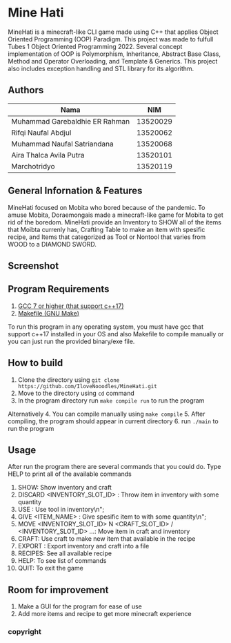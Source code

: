# Mine Hati

MineHati is a minecraft-like CLI game made using C++ that applies Object Oriented Programming (OOP) Paradigm. This project was made to fulfull Tubes 1 Object Oriented Programming 2022. Several concept implementation of OOP is Polymorphism, Inheritance, Abstract Base Class, Method and Operator Overloading, and Template & Generics. This project also includes exception handling and STL library for its algorithm. 

## Authors

| Nama                           | NIM      |
| ------------------------------ | -------- |
| Muhammad Garebaldhie ER Rahman | 13520029 |
| Rifqi Naufal Abdjul            | 13520062 |
| Muhammad Naufal Satriandana    | 13520068 |
| Aira Thalca Avila Putra        | 13520101 |
| Marchotridyo                   | 13520119 |

## General Infornation & Features
MineHati focused on Mobita who bored because of the pandemic. To amuse Mobita, Doraemongais made a minecraft-like game for Mobita to get rid of the boredom. MineHati provide an Inventory to SHOW all of the items that Moibta currenly has, Crafting Table to make an item with spesific recipe, and Items that categorized as Tool or Nontool that varies from WOOD to a DIAMOND SWORD.

## Screenshot

## Program Requirements
1. [GCC 7 or higher (that support c++17)](https://gcc.gnu.org/install/binaries.html)
2. [Makefile (GNU Make)](https://www.gnu.org/software/make/)

To run this program in any operating system, you must have gcc that support c++17 installed in your OS and also Makefile to compile manually or you can just run the provided binary/exe file.

## How to build
1. Clone the directory using `git clone https://github.com/IloveNooodles/MineHati.git`
1. Move to the directory using `cd` command
1. In the program directory run `make compile run` to run the program 

Alternatively
4. You can compile manually using `make compile`
5. After compiling, the program should appear in current directory
6. run `./main` to run the program

## Usage
After run the program there are several commands that you could do. Type HELP to print all of the available commands
1. SHOW: Show inventory and craft
1. DISCARD <INVENTORY_SLOT_ID> <QUANTITY>: Throw item in inventory with some quantity
1. USE <slot>: Use tool in inventory\n";
1. GIVE <ITEM_NAME> <QUANTITY>: Give spesific item to with some quantity\n";
1. MOVE <INVENTORY_SLOT_ID> N <CRAFT_SLOT_ID> / <INVENTORY_SLOT_ID> ...: Move item in craft and inventory
1. CRAFT: Use craft to make new item that available in the recipe
1. EXPORT <FILENAME>: Export inventory and craft into a file
1. RECIPES: See all available recipe
1. HELP: To see list of commands
1. QUIT: To exit the game

## Room for improvement
1. Make a GUI for the program for ease of use
1. Add more items and recipe to get more minecraft experience

### copyright
